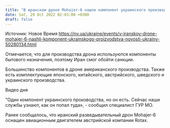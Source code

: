 ```yaml
---
title: "В иранском дроне Mohajer-6 нашли компонент украинского производства"
date: Sat, 29 Oct 2022 02:03:00 +0300
draft: false
---
```

Источник: Новое Время https://nv.ua/ukraine/events/v-iranskoy-drone-mohajer-6-nashli-komponent-ukrainskogo-proizvodstva-novosti-ukrainy-50280134.html


Отмечается, что для производства дрона используются компоненты бытового назначения, поэтому Иран смог обойти санкции.

Большинство компонентов в дроне американского производства. Также есть комплектующие японского, китайского, австрийского, шведского и украинского производства.

 Видео дня   

"Один компонент украинского производства, но он есть. Сейчас наши службы узнают, как он попал туда», - сообщил специалист ГУР МО.

Ранее сообщалось, что иранский разведывательный дрон Mohajer-6 оснащен авиационным двигателем австрийской компании Rotax.
